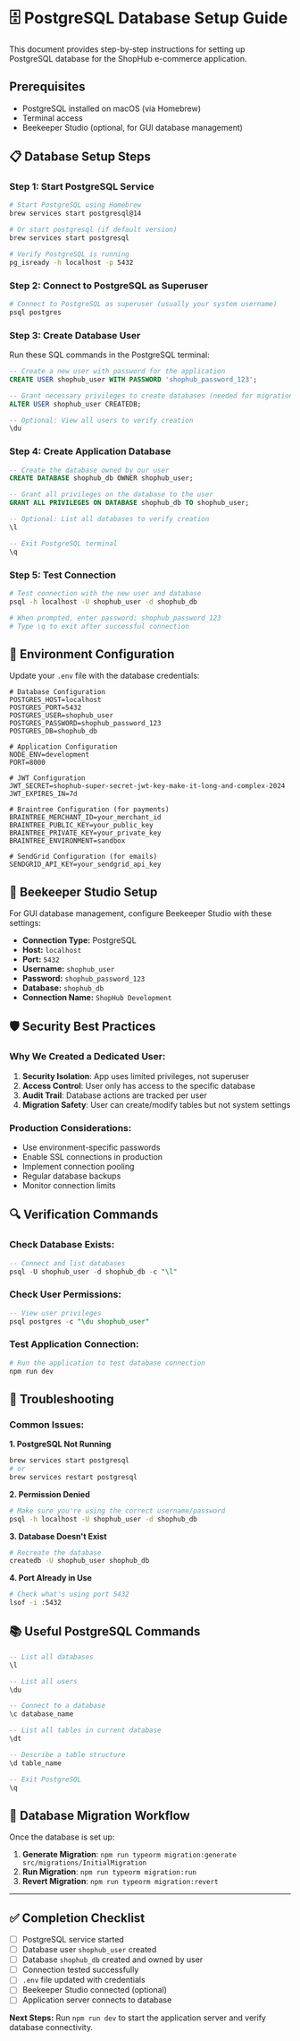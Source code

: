 # 🗄️ PostgreSQL Database Setup Guide

This document provides step-by-step instructions for setting up PostgreSQL database for the ShopHub e-commerce application.

## Prerequisites

- PostgreSQL installed on macOS (via Homebrew)
- Terminal access
- Beekeeper Studio (optional, for GUI database management)

## 📋 Database Setup Steps

### Step 1: Start PostgreSQL Service

```bash
# Start PostgreSQL using Homebrew
brew services start postgresql@14

# Or start postgresql (if default version)
brew services start postgresql

# Verify PostgreSQL is running
pg_isready -h localhost -p 5432
```

### Step 2: Connect to PostgreSQL as Superuser

```bash
# Connect to PostgreSQL as superuser (usually your system username)
psql postgres
```

### Step 3: Create Database User

Run these SQL commands in the PostgreSQL terminal:

```sql
-- Create a new user with password for the application
CREATE USER shophub_user WITH PASSWORD 'shophub_password_123';

-- Grant necessary privileges to create databases (needed for migrations)
ALTER USER shophub_user CREATEDB;

-- Optional: View all users to verify creation
\du
```

### Step 4: Create Application Database

```sql
-- Create the database owned by our user
CREATE DATABASE shophub_db OWNER shophub_user;

-- Grant all privileges on the database to the user
GRANT ALL PRIVILEGES ON DATABASE shophub_db TO shophub_user;

-- Optional: List all databases to verify creation
\l

-- Exit PostgreSQL terminal
\q
```

### Step 5: Test Connection

```bash
# Test connection with the new user and database
psql -h localhost -U shophub_user -d shophub_db

# When prompted, enter password: shophub_password_123
# Type \q to exit after successful connection
```

## 📝 Environment Configuration

Update your `.env` file with the database credentials:

```env
# Database Configuration
POSTGRES_HOST=localhost
POSTGRES_PORT=5432
POSTGRES_USER=shophub_user
POSTGRES_PASSWORD=shophub_password_123
POSTGRES_DB=shophub_db

# Application Configuration
NODE_ENV=development
PORT=8000

# JWT Configuration
JWT_SECRET=shophub-super-secret-jwt-key-make-it-long-and-complex-2024
JWT_EXPIRES_IN=7d

# Braintree Configuration (for payments)
BRAINTREE_MERCHANT_ID=your_merchant_id
BRAINTREE_PUBLIC_KEY=your_public_key
BRAINTREE_PRIVATE_KEY=your_private_key
BRAINTREE_ENVIRONMENT=sandbox

# SendGrid Configuration (for emails) 
SENDGRID_API_KEY=your_sendgrid_api_key
```

## 🔧 Beekeeper Studio Setup

For GUI database management, configure Beekeeper Studio with these settings:

- **Connection Type:** PostgreSQL
- **Host:** `localhost`
- **Port:** `5432`
- **Username:** `shophub_user`
- **Password:** `shophub_password_123`
- **Database:** `shophub_db`
- **Connection Name:** `ShopHub Development`

## 🛡️ Security Best Practices

### Why We Created a Dedicated User:

1. **Security Isolation**: App uses limited privileges, not superuser
2. **Access Control**: User only has access to the specific database
3. **Audit Trail**: Database actions are tracked per user
4. **Migration Safety**: User can create/modify tables but not system settings

### Production Considerations:

- Use environment-specific passwords
- Enable SSL connections in production
- Implement connection pooling
- Regular database backups
- Monitor connection limits

## 🔍 Verification Commands

### Check Database Exists:
```sql
-- Connect and list databases
psql -U shophub_user -d shophub_db -c "\l"
```

### Check User Permissions:
```sql
-- View user privileges
psql postgres -c "\du shophub_user"
```

### Test Application Connection:
```bash
# Run the application to test database connection
npm run dev
```

## 🚨 Troubleshooting

### Common Issues:

**1. PostgreSQL Not Running**
```bash
brew services start postgresql
# or
brew services restart postgresql
```

**2. Permission Denied**
```bash
# Make sure you're using the correct username/password
psql -h localhost -U shophub_user -d shophub_db
```

**3. Database Doesn't Exist**
```bash
# Recreate the database
createdb -U shophub_user shophub_db
```

**4. Port Already in Use**
```bash
# Check what's using port 5432
lsof -i :5432
```

## 📚 Useful PostgreSQL Commands

```sql
-- List all databases
\l

-- List all users
\du

-- Connect to a database
\c database_name

-- List all tables in current database
\dt

-- Describe a table structure
\d table_name

-- Exit PostgreSQL
\q
```

## 🔄 Database Migration Workflow

Once the database is set up:

1. **Generate Migration**: `npm run typeorm migration:generate src/migrations/InitialMigration`
2. **Run Migration**: `npm run typeorm migration:run`
3. **Revert Migration**: `npm run typeorm migration:revert`

---

## ✅ Completion Checklist

- [ ] PostgreSQL service started
- [ ] Database user `shophub_user` created
- [ ] Database `shophub_db` created and owned by user
- [ ] Connection tested successfully
- [ ] `.env` file updated with credentials
- [ ] Beekeeper Studio connected (optional)
- [ ] Application server connects to database

**Next Steps:** Run `npm run dev` to start the application server and verify database connectivity.
